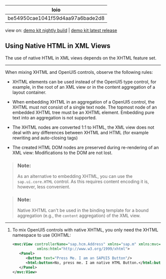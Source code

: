 <!-- loiobe54950cae1041f59d4aa97a6bade2d8 -->

| loio |
| -----|
| be54950cae1041f59d4aa97a6bade2d8 |

<div id="loio">

view on: [demo kit nightly build](https://openui5nightly.hana.ondemand.com/#/topic/be54950cae1041f59d4aa97a6bade2d8) | [demo kit latest release](https://openui5.hana.ondemand.com/#/topic/be54950cae1041f59d4aa97a6bade2d8)</div>

## Using Native HTML in XML Views

The use of native HTML in XML views depends on the XHTML feature set.

***

When mixing XHTML and OpenUI5 controls, observe the following rules:

-   XHTML elements can be used instead of the OpenUI5 type control, for example, in the root of an XML view or in the content aggregation of a layout container.

-   When embedding XHTML in an aggregation of a OpenUI5 control, the XHTML must not consist of a single text node. The topmost node of an embedded XHTML tree must be an XHTML element. Embedding pure text into an aggregation is not supported.

-   The XHTML nodes are converted 1:1 to HTML, the XML view does not deal with any differences between XHTML and HTML \(for example rewriting and auto-closing tags\)

-   The created HTML DOM nodes are preserved during re-rendering of an XML view: Modifications to the DOM are not lost.


> ### Note:  
> As an alternative to embedding XHTML, you can use the `sap.ui.core.HTML` control. As this requires content encoding it is, however, less convenient.

> ### Note:  
> Native XHTML can't be used in the binding template for a bound aggregation \(e.g., the `content` aggregation\) of the XML view.

***

1.  To mix OpenUI5 controls with native XHTML, you only need the XHTML namespace to use \(X\)HTML:

    ```xml
    <mvc:View controllerName="sap.hcm.Address" xmlns="sap.m" xmlns:mvc="sap.ui.core.mvc"
               xmlns:html="http://www.w3.org/1999/xhtml">
       <Panel>
          <Button text="Press Me. I am an SAPUI5 Button"/>
          <html:button>No, press me. I am native HTML Button.</html:button>
       </Panel>
    </mvc:View>
    ```


